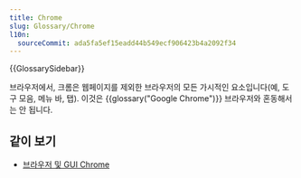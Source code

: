 ```yaml
---
title: Chrome
slug: Glossary/Chrome
l10n:
  sourceCommit: ada5fa5ef15eadd44b549ecf906423b4a2092f34
---
```


{{GlossarySidebar}}

브라우저에서, 크롬은 웹페이지를 제외한 브라우저의 모든 가시적인 요소입니다(예, 도구 모음, 메뉴 바, 탭). 이것은 {{glossary("Google Chrome")}} 브라우저와 혼동해서는 안 됩니다.

## 같이 보기

- [브라우저 및 GUI Chrome](http://www.nngroup.com/articles/browser-and-gui-chrome/)
